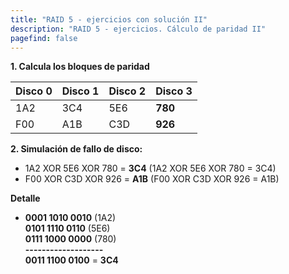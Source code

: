 ```yaml
---
title: "RAID 5 - ejercicios con solución II"
description: "RAID 5 - ejercicios. Cálculo de paridad II"
pagefind: false
---
```


**1. Calcula los bloques de paridad**

| Disco 0 | Disco 1 | Disco 2 | Disco 3 |
|---|---|---|---|
| 1A2 | 3C4 | 5E6 | **780** | 
| F00 | A1B | C3D | **926** | 


**2. Simulación de fallo de disco:**

- 1A2 XOR 5E6 XOR 780 = **3C4** (1A2 XOR 5E6 XOR 780 = 3C4)
- F00 XOR C3D XOR 926 = **A1B** (F00 XOR C3D XOR 926 = A1B)

**Detalle**

- **0001 1010 0010** (1A2)  
  **0101 1110 0110** (5E6)  
  **0111 1000 0000** (780)  
  **-------------------**  
  **0011 1100 0100** = **3C4**